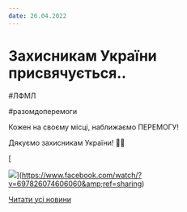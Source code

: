 ```yaml
---
date: 26.04.2022
---
```

# Захисникам України присвячується..

#ЛФМЛ

#разомдоперемоги

Кожен на своєму місці, наближаємо ПЕРЕМОГУ!

Дякуємо захисникам України! 💙💛

[

![](/images/blog/захисникам-україни-присвячується/флмоб.png)](https://www.facebook.com/watch/?v=697826074606060&amp;ref=sharing)

[Читати усі новини](/news)
